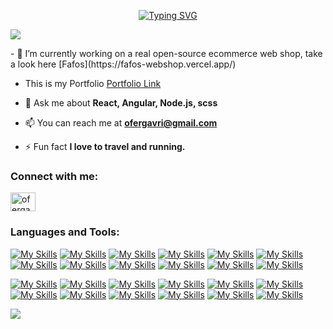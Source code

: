 <p align="center">
<a align="center" href="https://git.io/typing-svg"><img src="https://readme-typing-svg.demolab.com?font=Fira+Code&pause=1000&width=435&lines=Ofer+Gavriel+Full+Stack+Developer" alt="Typing SVG" /></a>
       
![](https://komarev.com/ghpvc/?username=ofergavrilov&color=green)
</p>
- 🔭 I’m currently working on a real open-source ecommerce web shop,
       take a look here [Fafos](https://fafos-webshop.vercel.app/)

- This is my Portfolio [Portfolio Link](https://ofergavriel.vercel.app/)

- 💬 Ask me about **React, Angular, Node.js, scss**

- 📫 You can reach me at **ofergavri@gmail.com**

- ⚡ Fun fact **I love to travel and running.**

<h3 align="left">Connect with me:</h3>
<p align="left">
<a href="https://linkedin.com/in/ofergavriel" target="blank"><img align="center" src="https://raw.githubusercontent.com/rahuldkjain/github-profile-readme-generator/master/src/images/icons/Social/linked-in-alt.svg" alt="ofergavriel" height="30" width="40" /></a>
</p>

<h3 align="left">Languages and Tools:</h3>

[![My Skills](https://skillicons.dev/icons?i=js&theme=light)](https://www.javascript.com/)
[![My Skills](https://skillicons.dev/icons?i=ts&theme=light)](https://www.typescript.com/)
[![My Skills](https://skillicons.dev/icons?i=py&theme=dark)](https://www.python.org/)
[![My Skills](https://skillicons.dev/icons?i=html&theme=light)](https://www.html.com/)
[![My Skills](https://skillicons.dev/icons?i=css&theme=light)](https://www.css.com/)
[![My Skills](https://skillicons.dev/icons?i=sass&theme=light)](https://sass-lang.com/)
[![My Skills](https://skillicons.dev/icons?i=tailwind)](https://tailwind-css.com/)
[![My Skills](https://skillicons.dev/icons?i=react&theme=dark)](https://www.reactjs.org/)
[![My Skills](https://skillicons.dev/icons?i=angular&theme=dark)](https://www.angular.org/)
[![My Skills](https://skillicons.dev/icons?i=next&theme=dark)](https://www.nextjs.org/)
[![My Skills](https://skillicons.dev/icons?i=redux&theme=light)](https://www.redux.org/)
[![My Skills](https://skillicons.dev/icons?i=rxjs&theme=dark)](https://www.rxjs.org/)

[![My Skills](https://skillicons.dev/icons?i=nodejs&theme=dark)](https://www.nodejs.org/)
[![My Skills](https://skillicons.dev/icons?i=express&theme=dark)](https://www.express.org/)
[![My Skills](https://skillicons.dev/icons?i=nestjs&theme=dark)](https://www.nestjs.org/)
[![My Skills](https://skillicons.dev/icons?i=django&theme=dark)](https://www.django.org/)
[![My Skills](https://skillicons.dev/icons?i=fastapi&theme=dark)](https://www.fastapi.org/)
[![My Skills](https://skillicons.dev/icons?i=mongodb&theme=light)](https://www.mongodb.com/)
[![My Skills](https://skillicons.dev/icons?i=mysql&theme=dark)](https://www.mysql.com/)
[![My Skills](https://skillicons.dev/icons?i=postgresql&theme=dark)](https://www.postgresql.com/)
[![My Skills](https://skillicons.dev/icons?i=firebase&theme=dark)](https://www.firebase.com/)
[![My Skills](https://skillicons.dev/icons?i=postman&theme=light)](https://www.postman.com/)
[![My Skills](https://skillicons.dev/icons?i=jest&theme=light)](https://www.jest.com/)
[![My Skills](https://skillicons.dev/icons?i=git&theme=light)](https://git-scm.com/)

<a href="https://github.com/anuraghazra/github-readme-stats"><img src="https://github-readme-stats.vercel.app/api/top-langs/?username=ofergavrilov&theme=github_dark&layout=compact&hide_border=true" /></a> 
